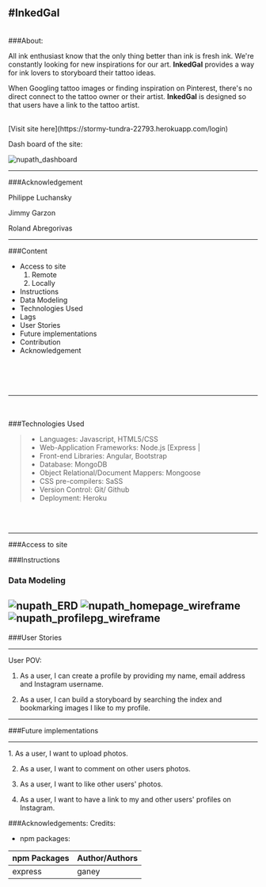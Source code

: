 #InkedGal
---
<br>
###About:

All ink enthusiast know that the only thing better than ink is fresh ink.  We're constantly looking for new inspirations for our art.  **InkedGal** provides a way for ink lovers to storyboard their tattoo ideas.     

When Googling tattoo images or finding inspiration on Pinterest, there's no direct connect to the tattoo owner or their artist.  **InkedGal**  is designed so that users have a link to the tattoo artist.  

<br>
[Visit site here](https://stormy-tundra-22793.herokuapp.com/login)

Dash board of the site:

![nupath_dashboard](public/images/nupath_dashboard.png)


---

###Acknowledgement

Philippe Luchansky

Jimmy Garzon

Roland Abregorivas

---

###Content
*	Access to site
	1. Remote
	2. Locally
* Instructions
* Data Modeling
* Technologies Used
* Lags
* User Stories
* Future implementations
* Contribution
* Acknowledgement
<br><br><br><br><br>


---
<br><br>
###Technologies Used
>* Languages: Javascript, HTML5/CSS
>* Web-Application Frameworks: Node.js [Express |
>* Front-end Libraries: Angular, Bootstrap
>* Database: MongoDB
>* Object Relational/Document Mappers: Mongoose
>* CSS pre-compilers: SaSS
>* Version Control: Git/ Github
>* Deployment: Heroku

<br><br>

---

###Access to site



###Instructions



### Data Modeling

![nupath_ERD](public/images/nupath_ERD.png)
![nupath_homepage_wireframe](public/images/nupath_homepage_wireframe.png)
![nupath_profilepg_wireframe](public/images/nupath_profilepg_wireframe.png)
---

###User Stories
<hr>
User POV:

1. As a user, I can create a profile by providing my name, email address and Instagram username.

2. As a user, I can build a storyboard by searching the index and bookmarking images I like to my profile.

---

###Future implementations
<hr>
1. As a user, I want to upload photos.

2. As a user, I want to comment on other users photos.

3. As a user, I want to like other users' photos.

4. As a user, I want to have a link to my and other users' profiles on Instagram.

###Acknowledgements:
Credits:<br>

* npm packages:

npm Packages| Author/Authors
--------------|------
express | ganey
